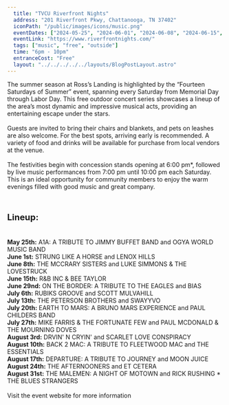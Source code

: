 ```yaml
---
  title: "TVCU Riverfront Nights"
  address: "201 Riverfront Pkwy, Chattanooga, TN 37402"
  iconPath: "/public/images/icons/music.png"
  eventDates: ["2024-05-25", "2024-06-01", "2024-06-08", "2024-06-15", "2024-06-29", "2024-07-06", "2024-07-13", "2024-07-20", "2024-07-27", "2024-08-03", "2024-08-10", "2024-08-17", "2024-08-24", "2024-08-31"]
  eventLink: "https://www.riverfrontnights.com/"
  tags: ["music", "free", "outside"]
  time: "6pm - 10pm"
  entranceCost: "Free"
  layout: "../../../../../layouts/BlogPostLayout.astro"
---
```


The summer season at Ross’s Landing is highlighted by the “Fourteen Saturdays of Summer” event, spanning every Saturday from Memorial Day through Labor Day. This free outdoor concert series showcases a lineup of the area’s most dynamic and impressive musical acts, providing an entertaining escape under the stars.
<br><br>
Guests are invited to bring their chairs and blankets, and pets on leashes are also welcome. For the best spots, arriving early is recommended. A variety of food and drinks will be available for purchase from local vendors at the venue.
<br><br>
The festivities begin with concession stands opening at 6:00 pm*, followed by live music performances from 7:00 pm until 10:00 pm each Saturday. This is an ideal opportunity for community members to enjoy the warm evenings filled with good music and great company.

<br>
<b><p style="font-size: 20px;"> Lineup:</p></b>
<br>
<b>May 25th:</b> A1A: A TRIBUTE TO JIMMY BUFFET BAND and OGYA WORLD MUSIC BAND
<br>
<b>June 1st:</b> STRUNG LIKE A HORSE and LENOX HILLS
<br>
<b>June 8th:</b> THE MCCRARY SISTERS and LUKE SIMMONS & THE LOVESTRUCK
<br>
<b>June 15th:</b> R&B INC & BEE TAYLOR
<br>
<b>June 29nd:</b> ON THE BORDER: A TRIBUTE TO THE EAGLES and BIAS
<br>
<b>July 6th:</b> RUBIKS GROOVE and SCOTT MULVAHILL
<br>
<b>July 13th:</b> THE PETERSON BROTHERS and SWAYYVO
<br>
<b>July 20th:</b> EARTH TO MARS: A BRUNO MARS EXPERIENCE and PAUL CHILDERS BAND
<br>
<b>July 27th:</b> MIKE FARRIS & THE FORTUNATE FEW and PAUL MCDONALD & THE MOURNING DOVES
<br>
<b>August 3rd:</b> DRVIN' N CRYIN' and SCARLET LOVE CONSPIRACY
<br>
<b>August 10th:</b> BACK 2 MAC: A TRIBUTE TO FLEETWOOD MAC and THE ESSENTIALS
<br>
<b>August 17th:</b> DEPARTURE: A TRIBUTE TO JOURNEY and MOON JUICE
<br>
<b>August 24th:</b> THE AFTERNOONERS and ET CETERA
<br>
<b>August 31st:</b> THE MALEMEN: A NIGHT OF MOTOWN and RICK RUSHING * THE BLUES STRANGERS
<br>
<br>
Visit the event website for more information